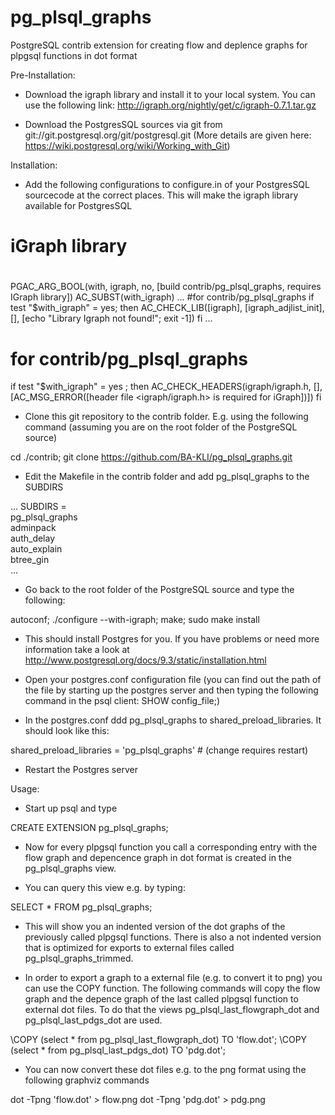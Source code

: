 pg_plsql_graphs
===============

PostgreSQL contrib extension for creating flow and deplence graphs for plpgsql functions in dot format

Pre-Installation:

- Download the igraph library and install it to your local system. You can use the following link:
http://igraph.org/nightly/get/c/igraph-0.7.1.tar.gz

- Download the PostgresSQL sources via git from git://git.postgresql.org/git/postgresql.git (More details are given here: https://wiki.postgresql.org/wiki/Working_with_Git)


Installation:

- Add the following configurations to configure.in of your PostgresSQL sourcecode at the correct places. This will make the igraph library available for PostgresSQL

#
# iGraph library
#
PGAC_ARG_BOOL(with, igraph, no, [build contrib/pg_plsql_graphs, requires IGraph library])
AC_SUBST(with_igraph)
...
#for contrib/pg_plsql_graphs
if test "$with_igraph" = yes; then
	AC_CHECK_LIB([igraph], [igraph_adjlist_init], [], [echo "Library Igraph not found!"; exit -1])
fi
...
# for contrib/pg_plsql_graphs
if test "$with_igraph" = yes ; then
    AC_CHECK_HEADERS(igraph/igraph.h, [],
      [AC_MSG_ERROR([header file <igraph/igraph.h> is required for iGraph])])
fi

- Clone this git repository to the contrib folder. E.g. using the following command (assuming you are on the root folder of the PostgreSQL source)

cd ./contrib; git clone https://github.com/BA-KLI/pg_plsql_graphs.git

- Edit the Makefile in the contrib folder and add pg_plsql_graphs	to the SUBDIRS

...
SUBDIRS = \
		pg_plsql_graphs	\
		adminpack	\
		auth_delay	\
		auto_explain	\
		btree_gin	\
...

- Go back to the root folder of the PostgreSQL source and type the following:

autoconf; ./configure --with-igraph; make; sudo make install

- This should install Postgres for you. If you have problems or need more information take a look at http://www.postgresql.org/docs/9.3/static/installation.html


- Open your postgres.conf configuration file (you can find out the path of the file by starting up the postgres server and then typing the following command in the psql client: SHOW config_file;)

- In the postgres.conf ddd pg_plsql_graphs to shared_preload_libraries. It should look like this:

shared_preload_libraries = 'pg_plsql_graphs'   # (change requires restart)

- Restart the Postgres server


Usage:

- Start up psql and type 

CREATE EXTENSION pg_plsql_graphs;

- Now for every plpgsql function you call a corresponding entry with the flow graph and depencence graph in dot format is created in the pg_plsql_graphs view.

- You can query this view e.g. by typing: 

SELECT * FROM pg_plsql_graphs;

- This will show you an indented version of the dot graphs of the previously called plpgsql functions. There is also a not indented version that is optimized for exports to external files called pg_plsql_graphs_trimmed.

- In order to export a graph to a external file (e.g. to convert it to png) you can use the COPY function. The following commands will copy the flow graph and the depence graph of the last called plpgsql function to external dot files. To do that the views pg_plsql_last_flowgraph_dot and  pg_plsql_last_pdgs_dot are used.

\COPY (select * from pg_plsql_last_flowgraph_dot)  TO 'flow.dot';
\COPY (select * from pg_plsql_last_pdgs_dot)  TO 'pdg.dot';

- You can now convert these dot files e.g. to the png format using the following graphviz commands

dot -Tpng 'flow.dot' > flow.png
dot -Tpng 'pdg.dot' > pdg.png

